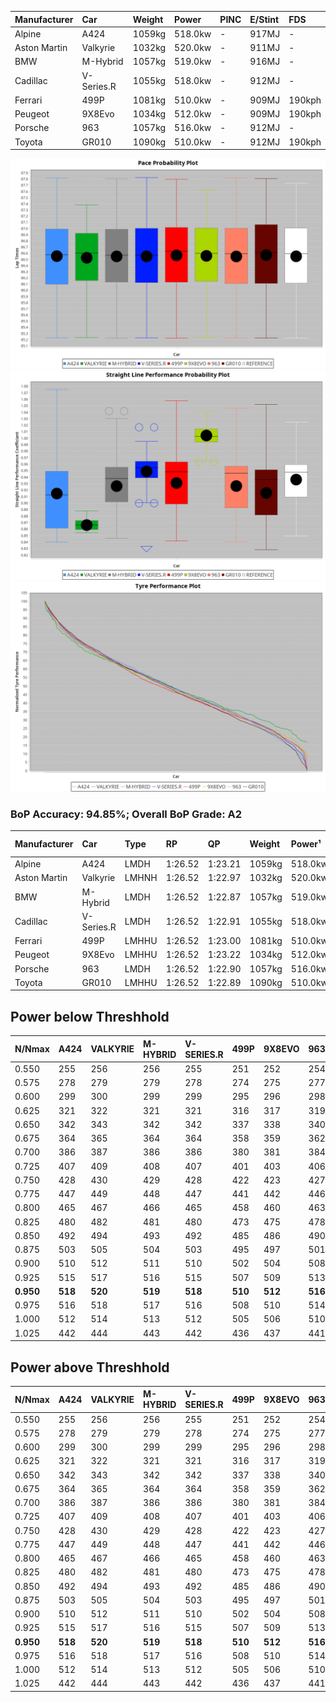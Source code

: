 | Manufacturer | Car        | Weight | Power   | PINC    | E/Stint | FDS     |
|:-|:-|:-|:-|:-|:-|:-|
| Alpine       | A424       | 1059kg | 518.0kw |    -    | 917MJ   |    -    |
| Aston Martin | Valkyrie   | 1032kg | 520.0kw |    -    | 911MJ   |    -    |
| BMW          | M-Hybrid   | 1057kg | 519.0kw |    -    | 916MJ   |    -    |
| Cadillac     | V-Series.R | 1055kg | 518.0kw |    -    | 912MJ   |    -    |
| Ferrari      | 499P       | 1081kg | 510.0kw |    -    | 909MJ   | 190kph  |
| Peugeot      | 9X8Evo     | 1034kg | 512.0kw |    -    | 909MJ   | 190kph  |
| Porsche      | 963        | 1057kg | 516.0kw |    -    | 912MJ   |    -    |
| Toyota       | GR010      | 1090kg | 510.0kw |    -    | 912MJ   | 190kph  |

![PACECHART](./IMG/AUTO.png)
![STRAIGHTLINEPERFORMANCECHART](./IMG/AUTO_sp.png)
![TYREPERFORMANCECHART](./IMG/AUTO_tw.png)

### BoP Accuracy: 94.85%; Overall BoP Grade: A2
| Manufacturer | Car        | Type  | RP      | QP      | Weight | Power¹  | Threshhold | PINC    | Power²   | E/Stint | AVG Vmax  | FDS     | RDLC | L/Stint | BOP-Grade | Model Accuracy | Model Points | Match%  | SimDiff |
|:-|:-|:-|:-|:-|:-|:-|:-|:-|:-|:-|:-|:-|:-|:-|:-|:-|:-|:-|:-|
| Alpine       | A424       | LMDH  | 1:26.52 | 1:23.21 | 1059kg | 518.0kw | 0.0kph     |    -    | 518.00kw |  917MJ  | 269.42kph |    -    | 1.01 | 43      | ~A1       | 98.94%         | 2047         | 97.85%  | +0.26   |
| Aston Martin | Valkyrie   | LMHNH | 1:26.52 | 1:22.97 | 1032kg | 520.0kw | 0.0kph     |    -    | 520.00kw |  911MJ  | 263.58kph |    -    | 1.06 | 43      | +C2       | 100.00%        | 247          | 71.01%  | #       |
| BMW          | M-Hybrid   | LMDH  | 1:26.52 | 1:22.87 | 1057kg | 519.0kw | 0.0kph     |    -    | 519.00kw |  916MJ  | 272.13kph |    -    | 1.01 | 43      | ~A1       | 98.84%         | 3070         | 100.00% | +0.26   |
| Cadillac     | V-Series.R | LMDH  | 1:26.52 | 1:22.91 | 1055kg | 518.0kw | 0.0kph     |    -    | 518.00kw |  912MJ  | 273.64kph |    -    | 1.01 | 43      | +A2       | 98.94%         | 5427         | 94.69%  | +0.26   |
| Ferrari      | 499P       | LMHHU | 1:26.52 | 1:23.00 | 1081kg | 510.0kw | 0.0kph     |    -    | 510.00kw |  909MJ  | 270.20kph | 190kph  | 1.02 | 43      | ~A1       | 100.00%        | 6554         | 100.00% | +0.26   |
| Peugeot      | 9X8Evo     | LMHHU | 1:26.52 | 1:23.22 | 1034kg | 512.0kw | 0.0kph     |    -    | 512.00kw |  909MJ  | 283.98kph | 190kph  | 1.02 | 43      | ~A1       | 100.00%        | 1457         | 96.39%  | +0.39   |
| Porsche      | 963        | LMDH  | 1:26.52 | 1:22.90 | 1057kg | 516.0kw | 0.0kph     |    -    | 516.00kw |  912MJ  | 271.07kph |    -    | 1.01 | 43      | ~A1       | 99.91%         | 14205        | 100.00% | -0.05   |
| Toyota       | GR010      | LMHHU | 1:26.52 | 1:22.89 | 1090kg | 510.0kw | 0.0kph     |    -    | 510.00kw |  912MJ  | 267.43kph | 190kph  | 1.02 | 43      | ~A1       | 99.73%         | 4795         | 98.83%  | +0.26   |

## Power below Threshhold
| N/Nmax    | A424    | VALKYRIE | M-HYBRID | V-SERIES.R | 499P    | 9X8EVO  | 963     | GR010   |
|:-|:-|:-|:-|:-|:-|:-|:-|:-|
|  0.550    |  255    |  256     |  256     |  255       |  251    |  252    |  254    |  251    |
|  0.575    |  278    |  279     |  279     |  278       |  274    |  275    |  277    |  274    |
|  0.600    |  299    |  300     |  299     |  299       |  295    |  296    |  298    |  295    |
|  0.625    |  321    |  322     |  321     |  321       |  316    |  317    |  319    |  316    |
|  0.650    |  342    |  343     |  342     |  342       |  337    |  338    |  340    |  337    |
|  0.675    |  364    |  365     |  364     |  364       |  358    |  359    |  362    |  358    |
|  0.700    |  386    |  387     |  386     |  386       |  380    |  381    |  384    |  380    |
|  0.725    |  407    |  409     |  408     |  407       |  401    |  403    |  406    |  401    |
|  0.750    |  428    |  430     |  429     |  428       |  422    |  423    |  427    |  422    |
|  0.775    |  447    |  449     |  448     |  447       |  441    |  442    |  446    |  441    |
|  0.800    |  465    |  467     |  466     |  465       |  458    |  460    |  463    |  458    |
|  0.825    |  480    |  482     |  481     |  480       |  473    |  475    |  478    |  473    |
|  0.850    |  492    |  494     |  493     |  492       |  485    |  486    |  490    |  485    |
|  0.875    |  503    |  505     |  504     |  503       |  495    |  497    |  501    |  495    |
|  0.900    |  510    |  512     |  511     |  510       |  502    |  504    |  508    |  502    |
|  0.925    |  515    |  517     |  516     |  515       |  507    |  509    |  513    |  507    |
| **0.950** | **518** | **520**  | **519**  | **518**    | **510** | **512** | **516** | **510** |
|  0.975    |  516    |  518     |  517     |  516       |  508    |  510    |  514    |  508    |
|  1.000    |  512    |  514     |  513     |  512       |  505    |  506    |  510    |  505    |
|  1.025    |  442    |  444     |  443     |  442       |  436    |  437    |  441    |  436    |

## Power above Threshhold
| N/Nmax    | A424    | VALKYRIE | M-HYBRID | V-SERIES.R | 499P    | 9X8EVO  | 963     | GR010   |
|:-|:-|:-|:-|:-|:-|:-|:-|:-|
|  0.550    |  255    |  256     |  256     |  255       |  251    |  252    |  254    |  251    |
|  0.575    |  278    |  279     |  279     |  278       |  274    |  275    |  277    |  274    |
|  0.600    |  299    |  300     |  299     |  299       |  295    |  296    |  298    |  295    |
|  0.625    |  321    |  322     |  321     |  321       |  316    |  317    |  319    |  316    |
|  0.650    |  342    |  343     |  342     |  342       |  337    |  338    |  340    |  337    |
|  0.675    |  364    |  365     |  364     |  364       |  358    |  359    |  362    |  358    |
|  0.700    |  386    |  387     |  386     |  386       |  380    |  381    |  384    |  380    |
|  0.725    |  407    |  409     |  408     |  407       |  401    |  403    |  406    |  401    |
|  0.750    |  428    |  430     |  429     |  428       |  422    |  423    |  427    |  422    |
|  0.775    |  447    |  449     |  448     |  447       |  441    |  442    |  446    |  441    |
|  0.800    |  465    |  467     |  466     |  465       |  458    |  460    |  463    |  458    |
|  0.825    |  480    |  482     |  481     |  480       |  473    |  475    |  478    |  473    |
|  0.850    |  492    |  494     |  493     |  492       |  485    |  486    |  490    |  485    |
|  0.875    |  503    |  505     |  504     |  503       |  495    |  497    |  501    |  495    |
|  0.900    |  510    |  512     |  511     |  510       |  502    |  504    |  508    |  502    |
|  0.925    |  515    |  517     |  516     |  515       |  507    |  509    |  513    |  507    |
| **0.950** | **518** | **520**  | **519**  | **518**    | **510** | **512** | **516** | **510** |
|  0.975    |  516    |  518     |  517     |  516       |  508    |  510    |  514    |  508    |
|  1.000    |  512    |  514     |  513     |  512       |  505    |  506    |  510    |  505    |
|  1.025    |  442    |  444     |  443     |  442       |  436    |  437    |  441    |  436    |
